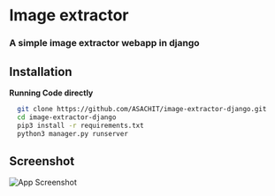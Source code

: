 
# Image extractor

### A simple image extractor webapp in django

## Installation

**Running Code directly**

```bash
  git clone https://github.com/ASACHIT/image-extractor-django.git
  cd image-extractor-django
  pip3 install -r requirements.txt
  python3 manager.py runserver
```

## Screenshot

![App Screenshot](https://cdn.discordapp.com/attachments/881148108602503218/883959833550802994/unknown.png)
